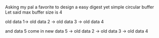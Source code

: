 Asking my pal a favorite to design a easy digest yet simple  circular buffer
Let said max buffer size is 4 

old data 1-> old data 2 -> old data 3 -> old data 4

and data 5 come in
new data 5 -> old data 2 -> old data 3 -> old data 4
